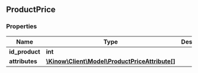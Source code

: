 ## ProductPrice

### Properties
Name | Type | Description | Notes
------------ | ------------- | ------------- | -------------
**id_product** | **int** |  | [optional] 
**attributes** | [**\Kinow\Client\Model\ProductPriceAttribute[]**](#ProductPriceAttribute) |  | [optional] 


